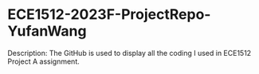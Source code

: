 # ECE1512-2023F-ProjectRepo-YufanWang
Description: The GitHub is used to display all the coding I used in ECE1512 Project A assignment.
